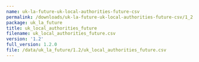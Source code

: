 ```yaml
---
name: uk-la-future-uk-local-authorities-future-csv
permalink: /downloads/uk-la-future-uk-local-authorities-future-csv/1_2
package: uk_la_future
title: uk_local_authorities_future
filename: uk_local_authorities_future.csv
version: '1.2'
full_version: 1.2.0
file: /data/uk_la_future/1.2/uk_local_authorities_future.csv
---
```

